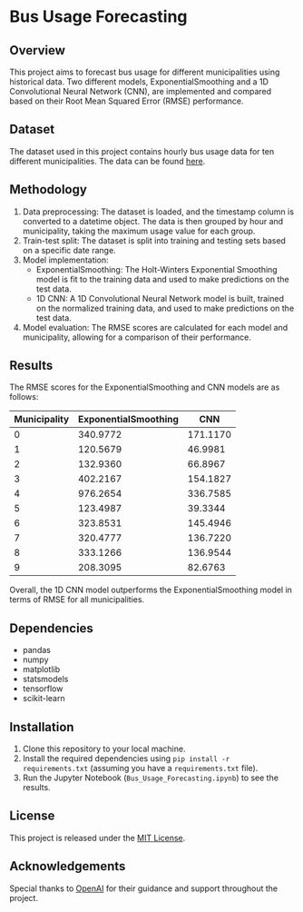 # Bus Usage Forecasting

## Overview

This project aims to forecast bus usage for different municipalities using historical data. Two different models, ExponentialSmoothing and a 1D Convolutional Neural Network (CNN), are implemented and compared based on their Root Mean Squared Error (RMSE) performance.

## Dataset

The dataset used in this project contains hourly bus usage data for ten different municipalities. The data can be found [here](https://pi.works/3w8IJbV).

## Methodology

1. Data preprocessing: The dataset is loaded, and the timestamp column is converted to a datetime object. The data is then grouped by hour and municipality, taking the maximum usage value for each group.
2. Train-test split: The dataset is split into training and testing sets based on a specific date range.
3. Model implementation:
    - ExponentialSmoothing: The Holt-Winters Exponential Smoothing model is fit to the training data and used to make predictions on the test data.
    - 1D CNN: A 1D Convolutional Neural Network model is built, trained on the normalized training data, and used to make predictions on the test data.
4. Model evaluation: The RMSE scores are calculated for each model and municipality, allowing for a comparison of their performance.

## Results

The RMSE scores for the ExponentialSmoothing and CNN models are as follows:

| Municipality | ExponentialSmoothing | CNN    |
|--------------|----------------------|--------|
| 0            | 340.9772             | 171.1170 |
| 1            | 120.5679             | 46.9981 |
| 2            | 132.9360             | 66.8967 |
| 3            | 402.2167             | 154.1827 |
| 4            | 976.2654             | 336.7585 |
| 5            | 123.4987             | 39.3344 |
| 6            | 323.8531             | 145.4946 |
| 7            | 320.4777             | 136.7220 |
| 8            | 333.1266             | 136.9544 |
| 9            | 208.3095             | 82.6763 |

Overall, the 1D CNN model outperforms the ExponentialSmoothing model in terms of RMSE for all municipalities.

## Dependencies

- pandas
- numpy
- matplotlib
- statsmodels
- tensorflow
- scikit-learn

## Installation

1. Clone this repository to your local machine.
2. Install the required dependencies using `pip install -r requirements.txt` (assuming you have a `requirements.txt` file).
3. Run the Jupyter Notebook (`Bus_Usage_Forecasting.ipynb`) to see the results.

## License

This project is released under the [MIT License](https://opensource.org/licenses/MIT).

## Acknowledgements

Special thanks to [OpenAI](https://www.openai.com/) for their guidance and support throughout the project.
